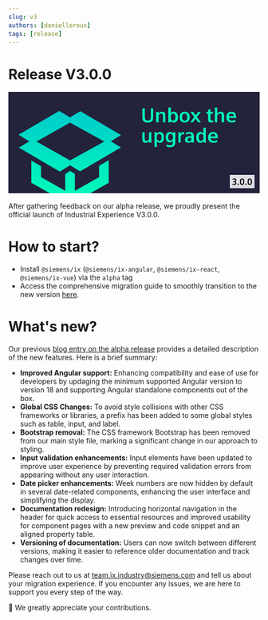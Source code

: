 ```yaml
---
slug: v3
authors: [danielleroux]
tags: [release]
---
```


# Release V3.0.0

![banner](./2505_blog_3.png)

After gathering feedback on our alpha release, we proudly present the official launch of Industrial Experience V3.0.0.

<!-- truncate -->

# How to start?

- Install `@siemens/ix` (`@siemens/ix-angular`, `@siemens/ix-react`, `@siemens/ix-vue`) via the `alpha` tag
- Access the comprehensive migration guide to smoothly transition to the new version [here](../../docs/home/migration/3_0_0).

# What's new?

Our previous [blog entry on the alpha release](./../2025-04-03-alpha-release-3/index.md) provides a detailed description of the new features. Here is a brief summary:

- **Improved Angular support:** Enhancing compatibility and ease of use for developers by updaging the minimum supported Angular version to version 18 and supporting Angular standalone components out of the box.
- **Global CSS Changes:** To avoid style collisions with other CSS frameworks or libraries, a prefix has been added to some global styles such as table, input, and label.
- **Bootstrap removal:** The CSS framework Bootstrap has been removed from our main style file, marking a significant change in our approach to styling.
- **Input validation enhancements:** Input elements have been updated to improve user experience by preventing required validation errors from appearing without any user interaction.
- **Date picker enhancements:** Week numbers are now hidden by default in several date-related components, enhancing the user interface and simplifying the display.
- **Documentation redesign:** Introducing horizontal navigation in the header for quick access to essential resources and improved usability for component pages with a new preview and code snippet and an aligned property table.
- **Versioning of documentation:** Users can now switch between different versions, making it easier to reference older documentation and track changes over time.

Please reach out to us at [team.ix.industry@siemens.com](mailto:team.ix.industry@siemens.com) and tell us about your migration experience.
If you encounter any issues, we are here to support you every step of the way.

🙏 We greatly appreciate your contributions.

